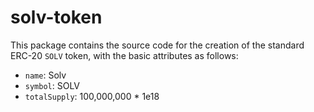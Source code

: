 # solv-token

This package contains the source code for the creation of the standard ERC-20 `SOLV` token, with the basic attributes as follows:

- `name`: Solv
- `symbol`: SOLV
- `totalSupply`: 100,000,000 * 1e18